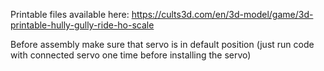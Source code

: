 Printable files available here: https://cults3d.com/en/3d-model/game/3d-printable-hully-gully-ride-ho-scale

Before assembly make sure that servo is in default position (just run code with connected servo one time before installing the servo)
